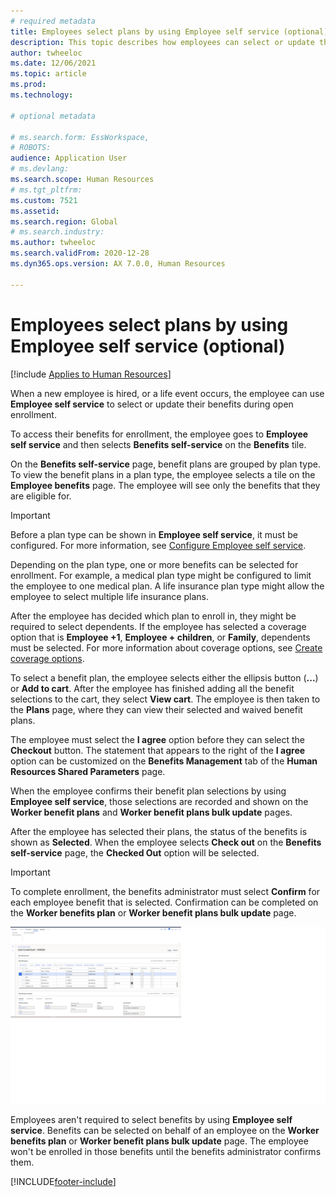 ```yaml
---
# required metadata
title: Employees select plans by using Employee self service (optional)
description: This topic describes how employees can select or update their benefits.
author: twheeloc
ms.date: 12/06/2021
ms.topic: article
ms.prod: 
ms.technology: 

# optional metadata

# ms.search.form: EssWorkspace, 
# ROBOTS: 
audience: Application User
# ms.devlang: 
ms.search.scope: Human Resources
# ms.tgt_pltfrm: 
ms.custom: 7521
ms.assetid: 
ms.search.region: Global
# ms.search.industry: 
ms.author: twheeloc
ms.search.validFrom: 2020-12-28
ms.dyn365.ops.version: AX 7.0.0, Human Resources

---
```


# Employees select plans by using Employee self service (optional)

[!include [Applies to Human Resources](../includes/applies-to-hr.md)]

When a new employee is hired, or a life event occurs, the employee can use **Employee self service** to select or update their benefits during open enrollment.

To access their benefits for enrollment, the employee goes to **Employee self service** and then selects **Benefits self-service** on the **Benefits** tile.

On the **Benefits self-service** page, benefit plans are grouped by plan type. To view the benefit plans in a plan type, the employee selects a tile on the **Employee benefits** page. The employee will see only the benefits that they are eligible for.

> [!IMPORTANT]
> Before a plan type can be shown in **Employee self service**, it must be configured. For more information, see [Configure Employee self service](/hr-benefits-setup-employee-self-service.md).

Depending on the plan type, one or more benefits can be selected for enrollment. For example, a medical plan type might be configured to limit the employee to one medical plan. A life insurance plan type might allow the employee to select multiple life insurance plans.

After the employee has decided which plan to enroll in, they might be required to select dependents. If the employee has selected a coverage option that is **Employee +1**, **Employee + children**, or **Family**, dependents must be selected. For more information about coverage options, see [Create coverage options](/hr-benefits-setup-coverage-options.md).

To select a benefit plan, the employee selects either the ellipsis button (**...**) or **Add to cart**. After the employee has finished adding all the benefit selections to the cart, they select **View cart**. The employee is then taken to the **Plans** page, where they can view their selected and waived benefit plans.

The employee must select the **I agree** option before they can select the **Checkout** button. The statement that appears to the right of the **I agree** option can be customized on the **Benefits Management** tab of the **Human Resources Shared Parameters** page.

When the employee confirms their benefit plan selections by using **Employee self service**, those selections are recorded and shown on the **Worker benefit plans** and **Worker benefit plans bulk update** pages.

After the employee has selected their plans, the status of the benefits is shown as **Selected**. When the employee selects **Check out** on the **Benefits self-service** page, the **Checked Out** option will be selected.

> [!IMPORTANT]
> To complete enrollment, the benefits administrator must select **Confirm** for each employee benefit that is selected. Confirmation can be completed on the **Worker benefits plan** or **Worker benefit plans bulk update** page.
>
> ![Worker benefits plan page.](./media/benefits.png)

Employees aren't required to select benefits by using **Employee self service**. Benefits can be selected on behalf of an employee on the **Worker benefits plan** or **Worker benefit plans bulk update** page. The employee won't be enrolled in those benefits until the benefits administrator confirms them.

[!INCLUDE[footer-include](../includes/footer-banner.md)]
